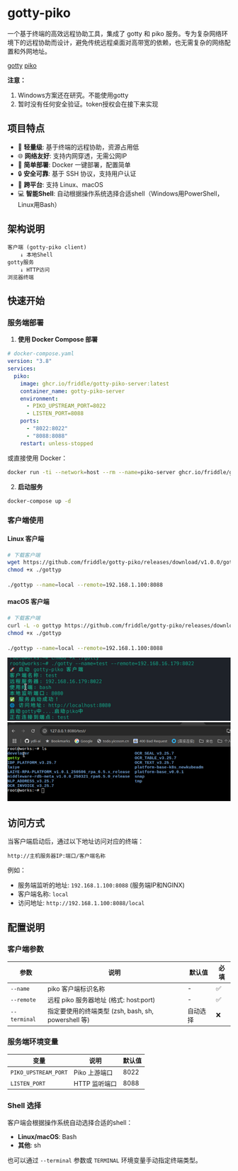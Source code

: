 # gotty-piko

一个基于终端的高效远程协助工具，集成了 gotty 和 piko 服务。专为复杂网络环境下的远程协助而设计，避免传统远程桌面对高带宽的依赖，也无需复杂的网络配置和外网地址。

[gotty](https://github.com/sorenisanerd/gotty)
[piko](https://github.com/andydunstall/piko)

**注意：**
1. Windows方案还在研究。不能使用gotty
2. 暂时没有任何安全验证。token授权会在接下来实现

## 项目特点

- 🚀 **轻量级**: 基于终端的远程协助，资源占用低
- 🌐 **网络友好**: 支持内网穿透，无需公网IP
- 🔧 **简单部署**: Docker 一键部署，配置简单
- 🔒 **安全可靠**: 基于 SSH 协议，支持用户认证
- 📱 **跨平台**: 支持 Linux、macOS
- 💻 **智能Shell**: 自动根据操作系统选择合适shell（Windows用PowerShell，Linux用Bash）

## 架构说明

```
客户端 (gotty-piko client) 
    ↓ 本地Shell
gotty服务
    ↓ HTTP访问
浏览器终端
```

## 快速开始

### 服务端部署

1. **使用 Docker Compose 部署**

```yaml
# docker-compose.yaml
version: "3.8"
services:
  piko:
    image: ghcr.io/friddle/gotty-piko-server:latest
    container_name: gotty-piko-server
    environment:
      - PIKO_UPSTREAM_PORT=8022
      - LISTEN_PORT=8088
    ports:
      - "8022:8022"
      - "8088:8088"
    restart: unless-stopped
```

或直接使用 Docker：

```bash
docker run -ti --network=host --rm --name=piko-server ghcr.io/friddle/gotty-piko-server
```

2. **启动服务**

```bash
docker-compose up -d
```

### 客户端使用

#### Linux 客户端

```bash
# 下载客户端
wget https://github.com/friddle/gotty-piko/releases/download/v1.0.0/gottyp-linux-amd64 -O ./gottyp
chmod +x ./gottyp

./gottyp --name=local --remote=192.168.1.100:8088
```

#### macOS 客户端

```bash
# 下载客户端
curl -L -o gottyp https://github.com/friddle/gotty-piko/releases/download/v1.0.0/gottyp-darwin-amd64
chmod +x ./gottyp

./gottyp --name=local --remote=192.168.1.100:8088
```

![客户端启动截图](screenshot/start_cli.png)
![Web界面截图](screenshot/webui.png)

## 访问方式

当客户端启动后，通过以下地址访问对应的终端：
```
http://主机服务器IP:端口/客户端名称
```

例如：
- 服务端监听的地址: `192.168.1.100:8088` (服务端IP和NGINX)
- 客户端名称: `local`
- 访问地址: `http://192.168.1.100:8088/local`

## 配置说明

### 客户端参数

| 参数 | 说明 | 默认值 | 必填 |
|------|------|--------|------|
| `--name` | piko 客户端标识名称 | - | ✅ |
| `--remote` | 远程 piko 服务器地址 (格式: host:port) | - | ✅ |
| `--terminal` | 指定要使用的终端类型 (zsh, bash, sh, powershell 等) | 自动选择 | ❌ |

### 服务端环境变量

| 变量 | 说明 | 默认值 |
|------|------|--------|
| `PIKO_UPSTREAM_PORT` | Piko 上游端口 | 8022 |
| `LISTEN_PORT` | HTTP 监听端口 | 8088 |

### Shell 选择

客户端会根据操作系统自动选择合适的shell：
- **Linux/macOS**: Bash
- **其他**: sh

也可以通过 `--terminal` 参数或 `TERMINAL` 环境变量手动指定终端类型。

